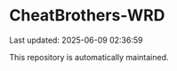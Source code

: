 # CheatBrothers-WRD

Last updated: 2025-06-09 02:36:59

This repository is automatically maintained.
